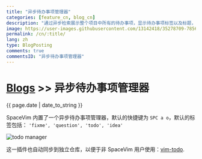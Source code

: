 ```yaml
---
title: "异步待办事项管理器"
categories: [feature_cn, blog_cn]
description: "通过异步检索展示整个项目中所有的待办事项，显示待办事项标签以及标题，同时支持跳转待办事项"
image: https://user-images.githubusercontent.com/13142418/35278709-7856ed62-0010-11e8-8b1e-e6cc6374b0dc.gif
permalink: /cn/:title/
lang: zh
type: BlogPosting
comments: true
commentsID: "异步待办事项管理器"
---
```


# [Blogs](../blog/) >> 异步待办事项管理器

{{ page.date | date_to_string }}

SpaceVim 内置了一个异步待办事项管理器，默认的快捷键为 `SPC a o`，默认的标签包括：
 `'fixme', 'question', 'todo', 'idea'`

![todo manager](https://user-images.githubusercontent.com/13142418/61462920-0bd9d000-a9a6-11e9-8e1f-c70d6ec6ca1e.png)

这一插件也自动同步到独立仓库，以便于非 SpaceVim 用户使用：[vim-todo](https://github.com/wsdjeg/vim-todo/).

